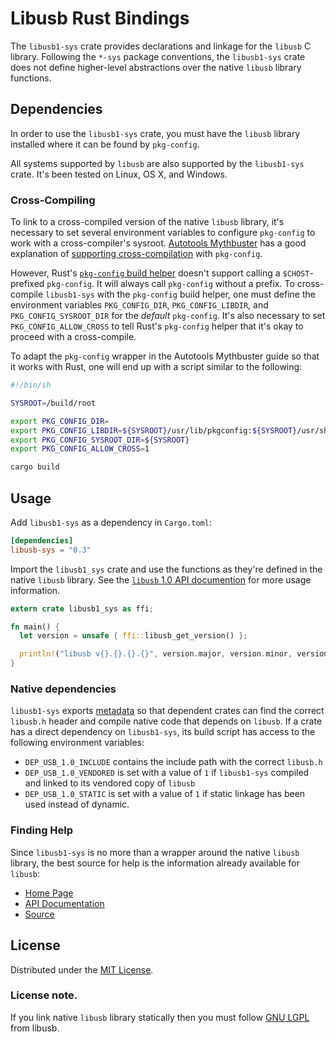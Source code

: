# Libusb Rust Bindings

The `libusb1-sys` crate provides declarations and linkage for the `libusb` C library. Following the
`*-sys` package conventions, the `libusb1-sys` crate does not define higher-level abstractions over
the native `libusb` library functions.

## Dependencies
In order to use the `libusb1-sys` crate, you must have the `libusb` library installed where it can be
found by `pkg-config`.

All systems supported by `libusb` are also supported by the `libusb1-sys` crate. It's been tested on
Linux, OS X, and Windows.

### Cross-Compiling
To link to a cross-compiled version of the native `libusb` library, it's necessary to set several
environment variables to configure `pkg-config` to work with a cross-compiler's sysroot. [Autotools
Mythbuster](https://autotools.io/) has a good explanation of [supporting
cross-compilation](https://autotools.io/pkgconfig/cross-compiling.html) with `pkg-config`.

However, Rust's [`pkg-config` build helper](https://github.com/alexcrichton/pkg-config-rs) doesn't
support calling a `$CHOST`-prefixed `pkg-config`. It will always call `pkg-config` without a prefix.
To cross-compile `libusb1-sys` with the `pkg-config` build helper, one must define the environment
variables `PKG_CONFIG_DIR`, `PKG_CONFIG_LIBDIR`, and `PKG_CONFIG_SYSROOT_DIR` for the *default*
`pkg-config`. It's also necessary to set `PKG_CONFIG_ALLOW_CROSS` to tell Rust's `pkg-config` helper
that it's okay to proceed with a cross-compile.

To adapt the `pkg-config` wrapper in the Autotools Mythbuster guide so that it works with Rust, one
will end up with a script similar to the following:

```sh
#!/bin/sh

SYSROOT=/build/root

export PKG_CONFIG_DIR=
export PKG_CONFIG_LIBDIR=${SYSROOT}/usr/lib/pkgconfig:${SYSROOT}/usr/share/pkgconfig
export PKG_CONFIG_SYSROOT_DIR=${SYSROOT}
export PKG_CONFIG_ALLOW_CROSS=1

cargo build
```

## Usage
Add `libusb1-sys` as a dependency in `Cargo.toml`:

```toml
[dependencies]
libusb-sys = "0.3"
```

Import the `libusb1_sys` crate and use the functions as they're defined in the native `libusb`
library. See the [`libusb` 1.0 API documention](http://libusb.sourceforge.net/api-1.0/) for more
usage information.

```rust
extern crate libusb1_sys as ffi;

fn main() {
  let version = unsafe { ffi::libusb_get_version() };

  println!("libusb v{}.{}.{}.{}", version.major, version.minor, version.micro, version.nano);
}
```

### Native dependencies

`libusb1-sys` exports [metadata] so that dependent crates can find the correct `libusb.h` header
and compile native code that depends on `libusb`. If a crate has a direct dependency on `libusb1-sys`,
its build script has access to the following environment variables:

* `DEP_USB_1.0_INCLUDE` contains the include path with the correct `libusb.h`
* `DEP_USB_1.0_VENDORED` is set with a value of `1` if `libusb1-sys` compiled and linked to
its vendored copy of `libusb`
* `DEP_USB_1.0_STATIC`  is set with a value of `1` if static linkage has been used instead of
dynamic.

[metadata]: https://doc.rust-lang.org/cargo/reference/build-scripts.html#the-links-manifest-key

### Finding Help
Since `libusb1-sys` is no more than a wrapper around the native `libusb` library, the best source for
help is the information already available for `libusb`:

* [Home Page](http://libusb.info/)
* [API Documentation](http://libusb.sourceforge.net/api-1.0/)
* [Source](https://github.com/libusb/libusb)


## License
Distributed under the [MIT License](LICENSE).

### License note.
If you link native `libusb` library statically then you must follow [GNU LGPL](https://github.com/libusb/libusb/blob/master/COPYING) from libusb.
